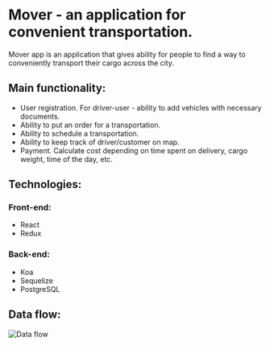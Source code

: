 # Mover - an application for convenient transportation.

Mover app is an application that gives ability for people to find a way to conveniently transport their cargo across the city. 
## Main functionality: 
- User registration. For driver-user - ability to add vehicles with necessary documents.
- Ability to put an order for a transportation.
- Ability to schedule a transportation.
- Ability to keep track of driver/customer on map.
- Payment. Calculate cost depending on time spent on delivery, cargo weight, time of the day, etc.

## Technologies:

### Front-end:
- React
- Redux
### Back-end:
- Koa
- Sequelize
- PostgreSQL

## Data flow:
![Data flow](https://i.imgur.com/Eo7EjJs.jpg)
